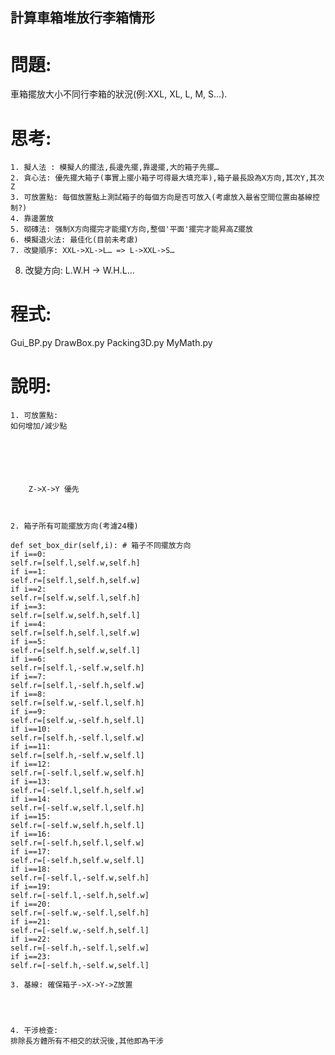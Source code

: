 ## 計算車箱堆放行李箱情形

# 問題: 
車箱擺放大小不同行李箱的狀況(例:XXL, XL, L, M, S…).

# 思考:
	1. 擬人法 : 模擬人的擺法,長邊先擺,靠邊擺,大的箱子先擺…
	2. 貪心法: 優先擺大箱子(事實上擺小箱子可得最大填充率),箱子最長設為X方向,其次Y,其次Z
	3. 可放置點: 每個放置點上測試箱子的每個方向是否可放入(考慮放入最省空間位置由基線控制?)
	4. 靠邊置放
	5. 砌磚法: 强制X方向擺完才能擺Y方向,整個'平面'擺完才能昇高Z擺放
	6. 模擬退火法: 最佳化(目前未考慮)
	7. 改變順序: XXL->XL->L… => L->XXL->S…
  8. 改變方向: L.W.H -> W.H.L…

# 程式:
Gui_BP.py
DrawBox.py
Packing3D.py
MyMath.py

# 說明:
	1. 可放置點:
	如何增加/減少點
	
	
	
	
	
	
        Z->X->Y 優先
        
	

	2. 箱子所有可能擺放方向(考濾24種)
	
	def set_box_dir(self,i): # 箱子不同擺放方向
	if i==0:
	self.r=[self.l,self.w,self.h]
	if i==1:
	self.r=[self.l,self.h,self.w]
	if i==2:
	self.r=[self.w,self.l,self.h]
	if i==3:
	self.r=[self.w,self.h,self.l]
	if i==4:
	self.r=[self.h,self.l,self.w]
	if i==5:
	self.r=[self.h,self.w,self.l]
	if i==6:
	self.r=[self.l,-self.w,self.h]
	if i==7:
	self.r=[self.l,-self.h,self.w]
	if i==8:
	self.r=[self.w,-self.l,self.h]
	if i==9:
	self.r=[self.w,-self.h,self.l]
	if i==10:
	self.r=[self.h,-self.l,self.w]
	if i==11:
	self.r=[self.h,-self.w,self.l]
	if i==12:
	self.r=[-self.l,self.w,self.h]
	if i==13:
	self.r=[-self.l,self.h,self.w]
	if i==14:
	self.r=[-self.w,self.l,self.h]
	if i==15:
	self.r=[-self.w,self.h,self.l]
	if i==16:
	self.r=[-self.h,self.l,self.w]
	if i==17:
	self.r=[-self.h,self.w,self.l] 
	if i==18:
	self.r=[-self.l,-self.w,self.h]
	if i==19:
	self.r=[-self.l,-self.h,self.w]
	if i==20:
	self.r=[-self.w,-self.l,self.h]
	if i==21:
	self.r=[-self.w,-self.h,self.l]
	if i==22:
	self.r=[-self.h,-self.l,self.w]
	if i==23:
	self.r=[-self.h,-self.w,self.l] 

	3. 基線: 確保箱子->X->Y->Z放置
	
	
	
	
	4. 干涉檢查: 
	排除長方體所有不相交的狀況後,其他即為干涉
	
	
	

